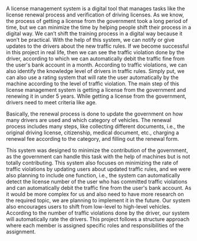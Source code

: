 A license management system is a digital tool that manages tasks like the license renewal process and verification of driving licenses. As we know, the process of getting a 
license from the government took a long period of time, but we can minimize the time by helping people shift their process in a digital way. We can’t shift the training process 
in a digital way because it won’t be practical. With the help of this system, we can notify or give updates to the drivers about the new traffic rules. If we become successful in 
this project in real life, then we can see the traffic violation done by the driver, according to which we can automatically debit the traffic fine from the user's bank account in a month. 
According to traffic violations, we can also identify the knowledge level of drivers in traffic rules. Simply put, we can also use a rating system that will rate the user automatically by 
the machine according to the level of traffic violation. The main step of this license management system is getting a license from the government and renewing it in under 5 years. 
While getting a license from the government, drivers need to meet criteria like age. 

Basically, the renewal process is done to update the government on how many drivers are used and which category of vehicles. The renewal process includes many steps, like collecting 
different documents, i.e., the original driving license, citizenship, medical document, etc., charging a renewal fee according to the category, and filling out the renewal form. 

This system was designed to minimize the contribution of the government, as the government can handle this task with the help of machines but is not totally contributing. 
This system also focuses on minimizing the rate of traffic violations by updating users about updated traffic rules, and we were also planning to include one function, i.e., 
the system can automatically detect the license number of the user who has committed traffic violations and can automatically debit the traffic fine from the user's bank account. 
As it would be more complex for us and also need to have more research on the required topic, we are planning to implement it in the future. Our system also encourages users to shift 
from low-level to high-level vehicles. According to the number of traffic violations done by the driver, our system will automatically rate the drivers. This project follows a structure 
approach where each member is assigned specific roles and responsibilities of the assignment.  

